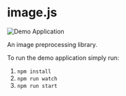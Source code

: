 # image.js

![Demo Application](https://mygit.th-deg.de/hz29287/image.js/-/raw/master/docs/demo.jpg "Demo Application")

An image preprocessing library.

To run the demo application simply run:

1. `npm install`
2. `npm run watch`
3. `npm run start`